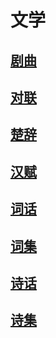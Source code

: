 # 文学

## [剧曲](文学\剧曲)

## [对联](文学\对联)

## [楚辞](文学\楚辞)

## [汉赋](文学\汉赋)

## [词话](文学\词话)

## [词集](文学\词集)

## [诗话](文学\诗话)

## [诗集](文学\诗集)

